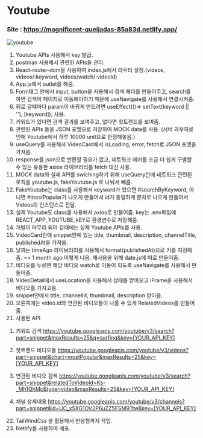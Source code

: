# Youtube
### Site : https://magnificent-queijadas-85a83d.netlify.app/
![youtube](https://user-images.githubusercontent.com/88068412/210200880-8203b7be-2a69-40a0-bf26-6c1bc843e97e.png)

1. Youtube APIs 사용해서 key 발급.
2. postman 사용해서 관련된 APIs들 관리.
3. React-router-dom을 사용하여 index.js에서 라우터 설정.(videos, videos/:keyword, videos/watch/:videoId)
4. App.js에서 outlet을 해줌.
5. Form태그 안에서 input, button을 사용해서 검색 헤더를 만들어주고, search를 하면 검색어 페이지로 이동해야하기 때문에 useNavigate를 사용해서 연결시켜줌.
6. 뒤로 갈때마다 param이 바뀌게 만드려면 useEffect(()=> setText(keyword || ''), [keyword]); 사용.
7. 키워드가 있다면 검색 결과를 보여주고, 없다면 핫트렌드를 보여줌.
8. 관련된 APIs 들을 JSON 포멧으로 저장하여 MOCK data를 사용. (서버 과부하로 인해 Youtube에서 하루 10000 unit으로 한정해놓음.)
9. useQuery를 사용해서 VideoCard에서 isLoading, error, fetch로 JSON 포맷을 가져옴.
10. response를 json으로 반환할 필요가 없고, 네트워크 에러를 조금 더 쉽게 구별할 수 있는 유용한 axios 라이브러리를 fetch 대신 사용.
11. MOCK data와 실제 API를 swiching하기 위해 useQuery안에 네트워크 관련된 로직을 youtube.js, fakeYoutube.js 로 나눠서 빼줌.
12. FakeYoutube는 class를 사용해서 keyword가 있으면 #searchByKeyword, 아니면 #mostPopular가 나오게 만들어서 id가 동일하게 문자로 나오게 만들어서 Videos의 인스턴스로 전달.
13. 실제 Youtube도 class를 사용해서 axios로 만들어줌. key는 .env파일에 REACT_APP_YOUTUBE_kEY로 환경변수로 저장해줌.
14. 개발이 마무리 되어 갈때에는 실제 Youtube APIs를 사용.
15. VideoCard안에 snippet안에 있는 title, thumbnail, description, channelTitle, publishedAt을 가져옴.
16. 날짜는 timeAgo 라이브러리를 사용해서 format(publishedAt)으로 키를 지정해줌. => 1 month ago 이렇게 나옴. 재사용을 위해 date.js에 따로 만들어줌.
17. 비디오를 누르면 해당 비디오 watch로 이동이 되도록 useNavigate를 사용해서 만들어줌.
18. VideoDetail에서 useLocation을 사용해서 상태를 받아오고 iFrame을 사용해서 비디오를 가지고옴.
19. snippet안에서 title, channelId, thumbnail, description 받아옴.
20. 오른쪽에는 video.id와 연관된 비디오들이 나올 수 있게 RelatedVideos를 만들어줌.
21. 사용된 API
  1) 키워드 검색
  https://youtube.googleapis.com/youtube/v3/search?part=snippet&maxResults=25&q=surfing&key=[YOUR_API_KEY]

  2) 핫트렌드 비디오들
  https://youtube.googleapis.com/youtube/v3/videos?part=snippet&chart=mostPopular&maxResults=25&key=[YOUR_API_KEY]

  3) 연관된 비디오 검색
  https://youtube.googleapis.com/youtube/v3/search?part=snippet&relatedToVideoId=Ks-_Mh1QhMc&type=video&maxResults=25&key=[YOUR_API_KEY]

  4) 채널 상세내용
  https://youtube.googleapis.com/youtube/v3/channels?part=snippet&id=UC_x5XG1OV2P6uZZ5FSM9Ttw&key=[YOUR_API_KEY]
  
22. TailWindCss 을 활용해서 반응형까지 작업.
23. Netlify를 사용하여 배포.
